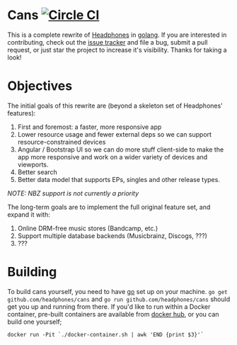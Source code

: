 # Cans [![Circle CI](https://circleci.com/gh/headphones/cans.svg?style=svg)](https://circleci.com/gh/headphones/cans)

This is a complete rewrite of [Headphones](//github.com/rembo10/headphones/)
in [golang](https://golang.org/). If you are interested in contributing, check out the
[issue tracker](https://github.com/headphones/cans/issues) and file a bug, submit a pull 
request, or just star the project to increase it's visibility. Thanks for taking a look!

# Objectives

The initial goals of this rewrite are (beyond a skeleton set of Headphones' features):

1) First and foremost: a faster, more responsive app
2) Lower resource usage and fewer external deps so we can support resource-constrained devices
3) Angular / Bootstrap UI so we can do more stuff client-side to make the app more 
  responsive and work on a wider variety of devices and viewports.
4) Better search
5) Better data model that supports EPs, singles and other release types.

*NOTE: NBZ support is not currently a priority* 

The long-term goals are to implement the full original feature set, and expand it with:
 
1) Online DRM-free music stores (Bandcamp, etc.)
2) Support multiple database backends (Musicbrainz, Discogs, ???)
3) ???

# Building

To build cans yourself, you need to have [go](https://golang.org/) set up on your 
machine. `go get github.com/headphones/cans` and `go run github.com/headphones/cans` 
should get you up and running from there. If you'd like to run within a Docker container,
pre-built containers are available from [docker hub](https://hub.docker.com/r/headphones/cans),
or you can build one yourself;

    docker run -Pit `./docker-container.sh | awk 'END {print $3}'`

